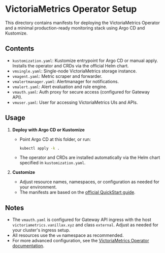 # VictoriaMetrics Operator Setup

This directory contains manifests for deploying the VictoriaMetrics Operator and a minimal production-ready monitoring stack using Argo CD and Kustomize.

## Contents
- `kustomization.yaml`: Kustomize entrypoint for Argo CD or manual apply. Installs the operator and CRDs via the official Helm chart.
- `vmsingle.yaml`: Single-node VictoriaMetrics storage instance.
- `vmagent.yaml`: Metric scraper and forwarder.
- `vmalertmanager.yaml`: Alertmanager for notifications.
- `vmalert.yaml`: Alert evaluation and rule engine.
- `vmauth.yaml`: Auth proxy for secure access (configured for Gateway API).
- `vmuser.yaml`: User for accessing VictoriaMetrics UIs and APIs.

## Usage
1. **Deploy with Argo CD or Kustomize**
   - Point Argo CD at this folder, or run:
     ```sh
     kubectl apply -k .
     ```
   - The operator and CRDs are installed automatically via the Helm chart specified in `kustomization.yaml`.

2. **Customize**
   - Adjust resource names, namespaces, or configuration as needed for your environment.
   - The manifests are based on the [official QuickStart guide](https://docs.victoriametrics.com/operator/quick-start/).

## Notes
- The `vmauth.yaml` is configured for Gateway API ingress with the host `victoriametrics.vanillax.xyz` and class `external`. Adjust as needed for your cluster's ingress setup.
- All resources use the `vm` namespace as recommended.
- For more advanced configuration, see the [VictoriaMetrics Operator documentation](https://docs.victoriametrics.com/operator/quick-start/). 